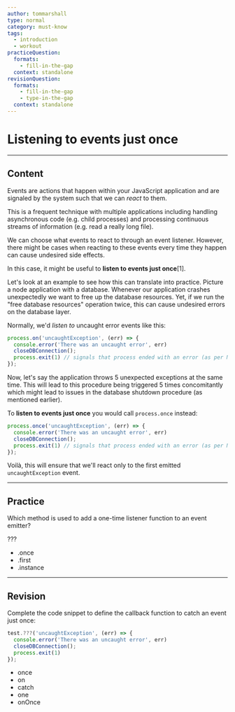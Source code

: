 ```yaml
---
author: tommarshall
type: normal
category: must-know
tags:
  - introduction
  - workout
practiceQuestion:
  formats:
    - fill-in-the-gap
  context: standalone
revisionQuestion:
  formats:
    - fill-in-the-gap
    - type-in-the-gap
  context: standalone
---
```


# Listening to events just once


---

## Content

Events are actions that happen within your JavaScript application and are signaled by the system such that we can *react* to them. 

This is a frequent technique with multiple applications including handling asynchronous code (e.g. child processes) and processing continuous streams of information (e.g. read a really long file).

We can choose what events to react to through an event listener. However, there might be cases when reacting to these events every time they happen can cause undesired side effects.

In this case, it might be useful to **listen to events just once**[1].

Let's look at an example to see how this can translate into practice. Picture a node application with a database. Whenever our application crashes unexpectedly we want to free up the database resources. Yet, if we run the "free database resources" operation twice, this can cause undesired errors on the database layer.

Normally, we'd *listen to* uncaught error events like this:

```js
process.on('uncaughtException', (err) => {
  console.error('There was an uncaught error', err)
  closeDBConnection();
  process.exit(1) // signals that process ended with an error (as per Node docs) 
});
```

Now, let's say the application throws 5 unexpected exceptions at the same time. This will lead to this procedure being triggered 5 times concomitantly which might lead to issues in the database shutdown procedure (as mentioned earlier).

To **listen to events just once** you would call `process.once` instead:

```js
process.once('uncaughtException', (err) => {
  console.error('There was an uncaught error', err)
  closeDBConnection();
  process.exit(1) // signals that process ended with an error (as per Node docs) 
});
```

Voilà, this will ensure that we'll react only to the first emitted `uncaughtException` event.


---

## Practice

Which method is used to add a one-time listener function to an event emitter?

???

- .once
- .first
- .instance


---

## Revision

Complete the code snippet to define the callback function to catch an event just once:

```javascript
test.???('uncaughtException', (err) => {
  console.error('There was an uncaught error', err)
  closeDBConnection();
  process.exit(1)
});
```

- once
- on
- catch
- one
- onOnce
